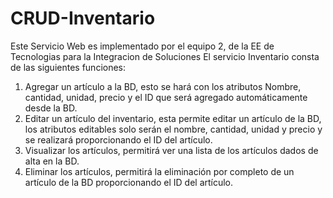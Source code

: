 # CRUD-Inventario
Este Servicio Web es implementado por el equipo 2, de la EE de Tecnologias para la Integracion de Soluciones 
El servicio Inventario consta de las siguientes funciones: 
1. Agregar un artículo a la BD, esto se hará con los atributos Nombre, cantidad, unidad, precio y el ID que será agregado automáticamente desde la BD. 
2. Editar un artículo del inventario, esta permite editar un artículo de la BD, los atributos editables solo serán el nombre, cantidad, unidad y precio y se realizará proporcionando el ID del artículo. 
3. Visualizar los artículos, permitirá ver una lista de los artículos dados de alta en la BD. 
4. Eliminar los artículos, permitirá la eliminación por completo de un artículo de la BD proporcionando el ID del artículo. 
